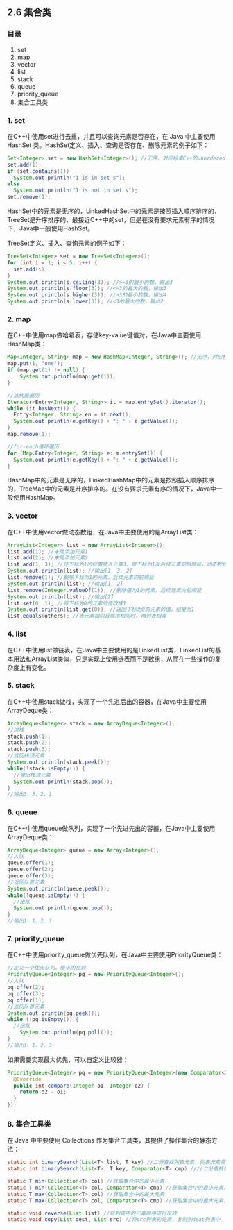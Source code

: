 ## 2.6 集合类

### 目录

1. set
2. map
3. vector
4. list
5. stack
6. queue
7. priority_queue
8. 集合工具类



### 1. set

在C++中使用set进行去重，并且可以查询元素是否存在，在 Java 中主要使用 HashSet 类。HashSet定义、插入、查询是否存在、删除元素的例子如下：

```java
Set<Integer> set = new HashSet<Integer>(); //无序，对应标准C++的unordered_set
set.add(1);
if (set.contains(1))
  System.out.println("1 is in set s");
else
  System.out.println("1 is not in set s");
set.remove(1);
```

HashSet中的元素是无序的，LinkedHashSet中的元素是按照插入顺序排序的，TreeSet是升序排序的，最接近C++中的set，但是在没有要求元素有序的情况下，Java中一般使用HashSet。

TreeSet定义、插入、查询元素的例子如下：

```java
TreeSet<Integer> set = new TreeSet<Integer>();
for (int i = 1; i < 5; i++) {
  set.add(i);
}
System.out.println(s.ceiling(3)); //>=3的最小的数，输出3
System.out.println(s.floor(3)); //<=3的最大的数，输出3
System.out.println(s.higher(3)); //>3的最小的数，输出4
System.out.println(s.lower(3)); //<3的最大的数，输出2
```



### 2. map

在C++中使用map做哈希表，存储key-value键值对，在Java中主要使用HashMap类：

```java
Map<Integer, String> map = new HashMap<Integer, String>(); //无序，对应标准C++中的unordered_map
map.put(1, "one");
if (map.get(1) != null) {
	System.out.println(map.get(1));  
}

//迭代器遍历
Iterator<Entry<Integer, String>> it = map.entrySet().iterator();
while (it.hasNext()) {
  Entry<Integer, String> en = it.next();
  System.out.println(e.getKey() + ": " + e.getValue());
}
map.remove(1);

//for-each循环遍历
for (Map.Entry<Integer, String> e: m.entrySet()) {
  System.out.println(e.getKey() + ": " + e.getValue());
}
```

HashMap中的元素是无序的，LinkedHashMap中的元素是按照插入顺序排序的，TreeMap中的元素是升序排序的。在没有要求元素有序的情况下，Java中一般使用HashMap。



### 3. vector

在C++中使用vector做动态数组，在Java中主要使用的是ArrayList类：

```java
ArrayList<Integer> list = new ArrayList<Integer>();
list.add(1); //末尾添加元素1
list.add(2); //末尾添加元素2
list.add(1, 3); //往下标为1的位置插入元素3，原下标为1及后续元素向后顺延，动态数组下标从0开始
System.out.println(list); //输出[1, 3, 2]
list.remove(1); //删除下标为1的元素，后续元素向前顺延
System.out.println(list); //输出[1, 2]
list.remove(Integer.valueOf(1)); //删除值为1的元素，后续元素向前顺延
System.out.println(list); //输出[2]
list.set(0, 1); //将下标为0的元素的值改成1
System.out.println(list.get(0)); //返回下标为0的元素的值，结果为1
list.equals(others); //当元素相同且顺序相同时，两列表相等
```



### 4. list

在C++中使用list做链表，在Java中主要使用的是LinkedList类，LinkedList的基本用法和ArrayList类似，只是实现上使用链表而不是数组，从而在一些操作的复杂度上有变化。



### 5. stack

在C++中使用stack做栈，实现了一个先进后出的容器，在Java中主要使用ArrayDeque类：

```java
ArrayDeque<Integer> stack = new ArrayDeque<Integer>();
//进栈
stack.push(1);
stack.push(2);
stack.push(3);
//返回栈顶元素
System.out.println(stack.peek());
while(!stack.isEmpty()) {
  //弹出栈顶元素
  System.out.println(stack.pop());
}
//输出3、3、2、1
```



### 6. queue

在C++中使用queue做队列，实现了一个先进先出的容器，在Java中主要使用ArrayDeque类：

```java
ArrayDeque<Integer> queue = new Array<Integer>();
//入队
queue.offer(1);
queue.offer(2);
queue.offer(3);
//返回队首元素
System.out.println(queue.peek());
while(!queue.isEmpty()) {
  //出队
  System.out.println(queue.pop());
}
//输出1、1、2、3
```



### 7. priority_queue

在C++中使用priority_queue做优先队列，在Java中主要使用PriorityQueue类：

```java
//定义一个优先队列，值小的在前
PriorityQueue<Integer> pq = new PriorityQueue<Integer>();
//入队
pq.offer(2);
pq.offer(3);
pq.offer(1);
//返回队首元素
System.out.println(pq.peek());
while (!pq.isEmpty()) {
  //出队
	System.out.println(pq.poll());  
}
//输出1、1、2、3
```

如果需要实现最大优先，可以自定义比较器：

```java
PriorityQueue<Integer> pq = new PriorityQueue<Integer>(new Comparator<Integer>(){
  @Override
  public int compare(Integer o1, Integer o2) {
    return o2 - o1;
  }
});
```



### 8. 集合工具类

在 Java 中主要使用 Collections 作为集合工具类，其提供了操作集合的静态方法：

```java
static int binarySearch(List<T> list, T key) //二分查找列表元素，列表元素需要升序排列
static int binarySearch(List<T>, T key, Comparator<T> cmp) ////二分查找列表元素，列表元素需要升序排列，可自定义比较器

static T min(Collection<T> col) //获取集合中的最小元素
static T min(Collection<T> col, Comparator<T> cmp) //获取集合中的最小元素，可自定义比较规则
static T max(Collection<T> col) //获取集合中的最大元素
static T max(Collection<T> col, Comparator<T> cmp) //获取集合中的最大元素，可自定义比较规则

static void reverse(List list) //将列表中的元素顺序进行反转 
static void copy(List dest, List src) //将src列表的元素，复制到deat列表中
```







